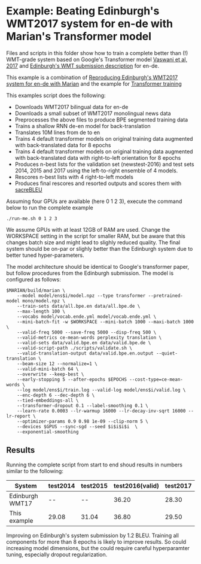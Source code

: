 # Example: Beating Edinburgh's WMT2017 system for en-de with Marian's Transformer model

Files and scripts in this folder show how to train a complete better than (!) WMT-grade system
based on Google's Transformer model [Vaswani et al, 2017](https://arxiv.org/abs/1706.03762)
and [Edinburgh's WMT submission description](http://www.aclweb.org/anthology/W17-4739) for en-de.

This example is a combination of [Reproducing Edinburgh's WMT2017 system for en-de with Marian](../wmt2017-uedin/)
and the example for [Transformer training](../transformer)

This examples script does the following:

* Downloads WMT2017 bilingual data for en-de
* Downloads a small subset of WMT2017 monolingual news data
* Preprocesses the above files to produce BPE segmented training data
* Trains a shallow RNN de-en model for back-translation
* Translates 10M lines from de to en
* Trains 4 default transformer models on original training data augmented with back-translated data for 8 epochs
* Trains 4 default transformer models on original training data augmented with back-translated data with right-to-left orientation for 8 epochs
* Produces n-best lists for the validation set (newstest-2016) and test sets 2014, 2015 and 2017 using the left-to-right ensemble of 4 models.
* Rescores n-best lists with 4 right-to-left models
* Produces final rescores and resorted outputs and scores them with [sacreBLEU](https://github.com/mjpost/sacreBLEU)

Assuming four GPUs are available (here 0 1 2 3), execute the command below
to run the complete example

```
./run-me.sh 0 1 2 3
```

We assume GPUs with at least 12GB of RAM are used. Change the WORKSPACE setting in the script for smaller RAM, but
be aware that this changes batch size and might lead to slighly reduced quality.
The final system should be on-par or slighly better than the Edinburgh system due to better tuned hyper-parameters.

The model architecture should be identical to Google's transformer paper, but follow procedures from the Edinburgh submission.
The model is configured as follows:

```
$MARIAN/build/marian \
    --model model/ens$i/model.npz --type transformer --pretrained-model mono/model.npz \
    --train-sets data/all.bpe.en data/all.bpe.de \
    --max-length 100 \
    --vocabs model/vocab.ende.yml model/vocab.ende.yml \
    --mini-batch-fit -w $WORKSPACE --mini-batch 1000 --maxi-batch 1000 \
    --valid-freq 5000 --save-freq 5000 --disp-freq 500 \
    --valid-metrics ce-mean-words perplexity translation \
    --valid-sets data/valid.bpe.en data/valid.bpe.de \
    --valid-script-path ./scripts/validate.sh \
    --valid-translation-output data/valid.bpe.en.output --quiet-translation \
    --beam-size 12 --normalize=1 \
    --valid-mini-batch 64 \
    --overwrite --keep-best \
    --early-stopping 5 --after-epochs $EPOCHS --cost-type=ce-mean-words \
    --log model/ens$i/train.log --valid-log model/ens$i/valid.log \
    --enc-depth 6 --dec-depth 6 \
    --tied-embeddings-all \
    --transformer-dropout 0.1 --label-smoothing 0.1 \
    --learn-rate 0.0003 --lr-warmup 16000 --lr-decay-inv-sqrt 16000 --lr-report \
    --optimizer-params 0.9 0.98 1e-09 --clip-norm 5 \
    --devices $GPUS --sync-sgd --seed $i$i$i$i  \
    --exponential-smoothing
```

## Results

Running the complete script from start to end shoud results in numbers similar to the following:

System | test2014 | test2015 | test2016(valid) | test2017 |
|------|----------|----------|-----------------|----------|
|Edinburgh WMT17| --  |  --  | 36.20 |28.30|
|This example | 29.08 | 31.04 | 36.80 | 29.50|

Improving on Edinburgh's system submission by 1.2 BLEU. Training all components for more than 8 epochs is likely to improve results. So could increasing model dimensions, but the could require careful hyperparamter tuning, especially dropout regularization. 
